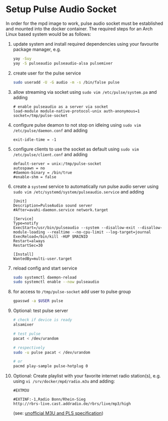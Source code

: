 # Setup Pulse Audio Socket
In order for the mpd image to work, pulse audio socket must be established and mounted into the docker container. The required steps for an Arch Linux based system would be as follows:

1. update system and install required dependencies using your favourite package manager, e.g.
    ```bash
    yay -Suy
	yay -S pulseaudio pulseaudio-alsa pulsemixer
    ```

2. create user for the pulse service
    ```bash
	sudo useradd -U -G audio -m -s /bin/false pulse
	```
	
3. allow streaming via socket using `sudo vim /etc/pulse/system.pa` and adding
    ```
	# enable pulseaudio as a server via socket
	load-module module-native-protocol-unix auth-anonymous=1 socket=/tmp/pulse-socket
	```

4. configure pulse deamon to not stop on idleing using `sudo vim /etc/pulse/daemon.conf` and adding
    ```
	exit-idle-time = -1
	```

5. configure clients to use the socket as default using `sudo vim /etc/pulse/client.conf` and adding
	```
	default-server = unix:/tmp/pulse-socket
	autospawn = no
	#daemon-binary = /bin/true
	#enable-shm = false
	```

6. create a `systemd` service to automatically run pulse audio server using `sudo vim /etc/systemd/system/pulseaudio.service` and adding
	```
	[Unit]
	Description=PulseAudio sound server
	#After=avahi-daemon.service network.target

	[Service]
	Type=notify
	ExecStart=/usr/bin/pulseaudio --system --disallow-exit --disallow-module-loading --realtime --no-cpu-limit --log-target=journal
	ExecReload=/bin/kill -HUP $MAINID
	Restart=always
	RestartSec=30

	[Install]
	WantedBy=multi-user.target
	```

7. reload config and start service
	```bash
	sudo systemctl daemon-reload
	sudo systemctl enable --now pulseaudio
	```

8. for access to `/tmp/pulse-socket` add user to pulse group
    ```bash
	gpasswd -a $USER pulse
	```

9. Optional: test pulse server
	```bash
	# check if device is ready
	alsamixer
	
	# test pulse
	pacat < /dev/urandom
	
	# respectively
	sudo -u pulse pacat < /dev/urandom

	# or
	pacmd play-sample pulse-hotplug 0
	```
	
10. Optional: Create playlist with your favorite internet radio station(s), e.g. using `vi /srv/docker/mpd/radio.m3u` and adding:
	```
    #EXTM3U

	#EXTINF:-1,Radio Bonn/Rhein-Sieg
	http://rbrs-live.cast.addradio.de/rbrs/live/mp3/high
    ```
    (see: [unofficial M3U and PLS specification](http://www.scvi.net/pls.htm))
